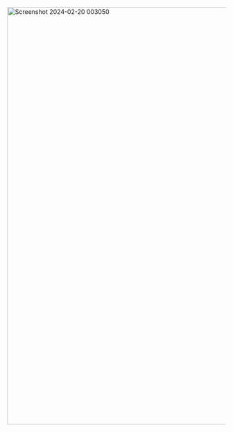 <img width="960" alt="Screenshot 2024-02-20 003050" src="https://github.com/yash8245/sql-analysis-task/assets/135498759/6ff66205-42f3-4291-9b98-e8f42843ee7a">

